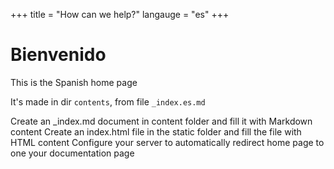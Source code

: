 +++
title = "How can we help?"
langauge = "es"
+++

# Bienvenido

This is the Spanish home page 

It's made in dir `contents`, from file `_index.es.md`


Create an _index.md document in content folder and fill it with Markdown content
Create an index.html file in the static folder and fill the file with HTML content
Configure your server to automatically redirect home page to one your documentation page